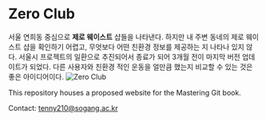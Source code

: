 # Zero Club

서울 연희동 중심으로 **제로 웨이스트** 샵들을 나타낸다. 
하지만 내 주변 동네의 제로 웨이스트 샵을 확인하기 어렵고, 무엇보다 어떤 친환경 정보를 제공하는 지 나타나 있지 않다.
서울시 프로젝트의 일환으로 추진되어서 종료가 되어 3개월 전이 마지막 버전 업데이트가 되었다. 다른 사용자와 친환경 적인 운동을 얼만큼 했는지 비교할 수 있는 것은 좋은 아이디어이다.
![Zero Club](https://dooray.com/static_images/toast_dooray.png)

This repository houses a proposed website for the Mastering Git book.

Contact: tenny210@sogang.ac.kr

